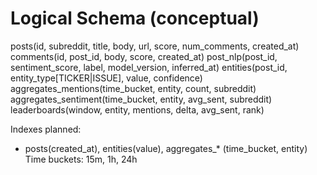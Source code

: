 # Logical Schema (conceptual)
posts(id, subreddit, title, body, url, score, num_comments, created_at)
comments(id, post_id, body, score, created_at)
post_nlp(post_id, sentiment_score, label, model_version, inferred_at)
entities(post_id, entity_type[TICKER|ISSUE], value, confidence)
aggregates_mentions(time_bucket, entity, count, subreddit)
aggregates_sentiment(time_bucket, entity, avg_sent, subreddit)
leaderboards(window, entity, mentions, delta, avg_sent, rank)

Indexes planned:
- posts(created_at), entities(value), aggregates_* (time_bucket, entity)
Time buckets: 15m, 1h, 24h

